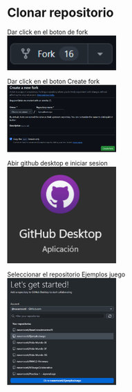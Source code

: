 # Clonar repositorio

Dar click en el boton de fork
<br/>
<img src="images/fork.png" alt="alt text" width="50%" />

Dar click en el boton Create fork
<br/>
<img src="images/fork-1.png" alt="alt text" width="50%" />


Abir github desktop e iniciar sesion
<br/>
<img src="images/fork-2.png" alt="alt text" width="50%" />

Seleccionar el repositorio Ejemplos juego
<br/>
<img src="images/fork-4.png" alt="alt text" width="50%" />